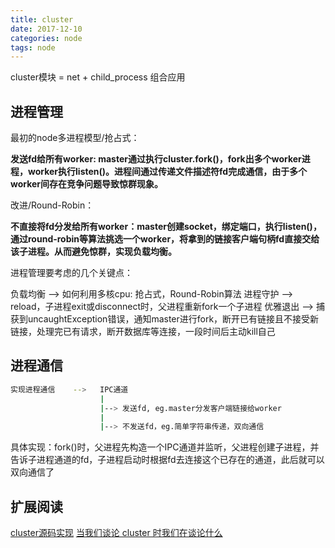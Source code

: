 ```yaml
---
title: cluster
date: 2017-12-10
categories: node
tags: node
---
```


cluster模块 = net + child_process 组合应用

## 进程管理
最初的node多进程模型/抢占式：

**发送fd给所有worker: master通过执行cluster.fork()，fork出多个worker进程，worker执行listen()。进程间通过传递文件描述符fd完成通信，由于多个worker间存在竞争问题导致惊群现象。**

改进/Round-Robin：

**不直接将fd分发给所有worker：master创建socket，绑定端口，执行listen()，通过round-robin等算法挑选一个worker，将拿到的链接客户端句柄fd直接交给该子进程。从而避免惊群，实现负载均衡。**


进程管理要考虑的几个关键点：

负载均衡    -->     如何利用多核cpu: 抢占式，Round-Robin算法
进程守护    -->     reload，子进程exit或disconnect时，父进程重新fork一个子进程
优雅退出    -->     捕获到uncaughtException错误，通知master进行fork，断开已有链接且不接受新链接，处理完已有请求，断开数据库等连接，一段时间后主动kill自己


## 进程通信
```bash
实现进程通信    -->   IPC通道
                    |
                    |--> 发送fd, eg.master分发客户端链接给worker
                    |
                    |--> 不发送fd，eg.简单字符串传递，双向通信
```
具体实现：fork()时，父进程先构造一个IPC通道并监听，父进程创建子进程，并告诉子进程通道的fd，子进程启动时根据fd去连接这个已存在的通道，此后就可以双向通信了


## 扩展阅读

[cluster源码实现](https://cnodejs.org/topic/56e84480833b7c8a0492e20c)
[当我们谈论 cluster 时我们在谈论什么](http://taobaofed.org/blog/2015/11/10/nodejs-cluster-2/)
